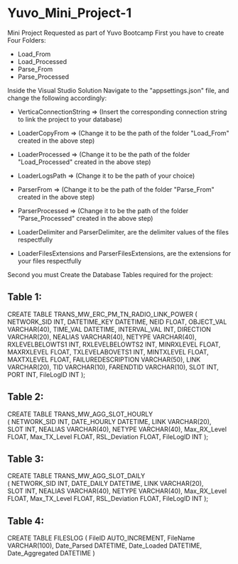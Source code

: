 # Yuvo_Mini_Project-1
Mini Project Requested as part of Yuvo Bootcamp
First you have to create Four Folders:
 - Load_From
 - Load_Processed
 - Parse_From
 - Parse_Processed


Inside the Visual Studio Solution 
Navigate to the "appsettings.json" file, and change the following accordingly:
 - VerticaConnectionString	=> (Insert the corresponding connection string to link the project to your database)
 - LoaderCopyFrom 			    => (Change it to be the path of the folder "Load_From" created in the above step)
 - LoaderProcessed			    => (Change it to be the path of the folder "Load_Processed" created in the above step)
 - LoaderLogsPath			      => (Change it to be the path of your choice)
 - ParserFrom				        => (Change it to be the path of the folder "Parse_From" created in the above step)
 - ParserProcessed			    => (Change it to be the path of the folder "Parse_Processed" created in the above step)
 
 - LoaderDelimiter and ParserDelimiter, are the delimiter values of the files respectfully
 - LoaderFilesExtensions and ParserFilesExtensions, are the extensions for your files respectfully


Second you must Create the Database Tables required for the project:

Table 1:
--------
CREATE TABLE TRANS_MW_ERC_PM_TN_RADIO_LINK_POWER 
( 
    NETWORK_SID           INT, 
    DATETIME_KEY          DATETIME, 
    NEID                  FLOAT, 
    OBJECT_VAL            VARCHAR(40), 
    TIME_VAL              DATETIME, 
    INTERVAL_VAL          INT, 
    DIRECTION             VARCHAR(20), 
    NEALIAS               VARCHAR(40), 
    NETYPE                VARCHAR(40), 
    RXLEVELBELOWTS1       INT, 
    RXLEVELBELOWTS2       INT, 
    MINRXLEVEL            FLOAT, 
    MAXRXLEVEL            FLOAT, 
    TXLEVELABOVETS1       INT, 
    MINTXLEVEL            FLOAT, 
    MAXTXLEVEL            FLOAT, 
    FAILUREDESCRIPTION    VARCHAR(50), 
    LINK                  VARCHAR(20), 
    TID                   VARCHAR(10), 
    FARENDTID             VARCHAR(10), 
    SLOT                  INT, 
    PORT                  INT,
    FileLogID             INT
);

Table 2:
--------
CREATE TABLE TRANS_MW_AGG_SLOT_HOURLY  
( 
	NETWORK_SID  	INT, 
	DATE_HOURLY   	DATETIME, 
	LINK         	VARCHAR(20),  
	SLOT         	INT, 
	NEALIAS      	VARCHAR(40), 
	NETYPE       	VARCHAR(40), 
	Max_RX_Level 	FLOAT, 
	Max_TX_Level 	FLOAT, 
	RSL_Deviation	FLOAT,
        FileLogID       INT
);

Table 3:
--------
CREATE TABLE TRANS_MW_AGG_SLOT_DAILY  
( 
	NETWORK_SID  	INT, 
	DATE_DAILY   	DATETIME, 
	LINK         	VARCHAR(20),  
	SLOT         	INT, 
	NEALIAS      	VARCHAR(40), 
	NETYPE       	VARCHAR(40), 
	Max_RX_Level 	FLOAT, 
	Max_TX_Level 	FLOAT, 
	RSL_Deviation	FLOAT,
        FileLogID       INT
);

Table 4:
--------
CREATE TABLE FILESLOG ( 
    FileID             AUTO_INCREMENT,
    FileName           VARCHAR(100), 
    Date_Parsed        DATETIME, 
    Date_Loaded        DATETIME, 
    Date_Aggregated    DATETIME
)
